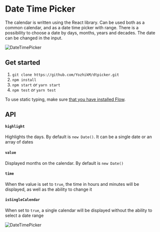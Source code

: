 # Date Time Picker

The calendar is written using the React library. Can be used both as a common calendar, and as a date time picker with range.
There is a possibility to choose a date by days, months, years and decades.
The date can be changed in the input.

![DateTimePicker](http://mysolaris.xyz/%D0%A1%D0%BD%D0%B8%D0%BC%D0%BE%D0%BA%20%D1%8D%D0%BA%D1%80%D0%B0%D0%BD%D0%B0%202017-10-16%20%D0%B2%204.26.32%20%D0%9F%D0%9F.png)


## Get started

1. `git clone https://github.com/YozhikM/dtpicker.git`
2. `npm install`
3. `npm start` *or* `yarn start`
4. `npm test` *or* `yarn test`

To use static typing, make sure [that you have installed Flow](https://flow.org/en/docs/install).

## API

#### `highlight`
Highlights the days. By default is `new Date()`. It can be a single date or an array of dates

#### `value`
Displayed months on the calendar. By default is `new Date()`

#### `time`
When the value is set to `true`, the time in hours and minutes will be displayed, as well as the ability to change it

#### `isSingleCalendar`
When set to `true`, a single calendar will be displayed without the ability to select a date range

![DateTimePicker](http://mysolaris.xyz/single.png)
